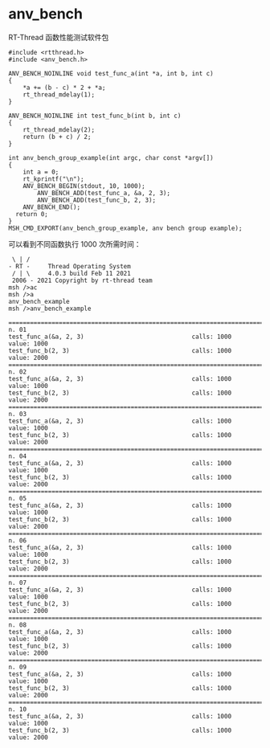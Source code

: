 # anv_bench
RT-Thread 函数性能测试软件包

    #include <rtthread.h>
    #include <anv_bench.h>

    ANV_BENCH_NOINLINE void test_func_a(int *a, int b, int c)
    {
        *a += (b - c) * 2 + *a;
        rt_thread_mdelay(1);
    }

    ANV_BENCH_NOINLINE int test_func_b(int b, int c)
    {
        rt_thread_mdelay(2);
        return (b + c) / 2;
    }

    int anv_bench_group_example(int argc, char const *argv[])
    {
        int a = 0;
        rt_kprintf("\n");
        ANV_BENCH_BEGIN(stdout, 10, 1000);
            ANV_BENCH_ADD(test_func_a, &a, 2, 3);
            ANV_BENCH_ADD(test_func_b, 2, 3);
        ANV_BENCH_END();
      return 0;
    }
    MSH_CMD_EXPORT(anv_bench_group_example, anv bench group example);

可以看到不同函数执行 1000 次所需时间：

     \ | /
    - RT -     Thread Operating System
     / | \     4.0.3 build Feb 11 2021
     2006 - 2021 Copyright by rt-thread team
    msh />ac
    msh />a
    anv_bench_example
    msh />anv_bench_example

    ===================================================================================== n. 01
    test_func_a(&a, 2, 3)                              calls: 1000     value: 1000
    test_func_b(2, 3)                                  calls: 1000     value: 2000
    ===================================================================================== n. 02
    test_func_a(&a, 2, 3)                              calls: 1000     value: 1000
    test_func_b(2, 3)                                  calls: 1000     value: 2000
    ===================================================================================== n. 03
    test_func_a(&a, 2, 3)                              calls: 1000     value: 1000
    test_func_b(2, 3)                                  calls: 1000     value: 2000
    ===================================================================================== n. 04
    test_func_a(&a, 2, 3)                              calls: 1000     value: 1000
    test_func_b(2, 3)                                  calls: 1000     value: 2000
    ===================================================================================== n. 05
    test_func_a(&a, 2, 3)                              calls: 1000     value: 1000
    test_func_b(2, 3)                                  calls: 1000     value: 2000
    ===================================================================================== n. 06
    test_func_a(&a, 2, 3)                              calls: 1000     value: 1000
    test_func_b(2, 3)                                  calls: 1000     value: 2000
    ===================================================================================== n. 07
    test_func_a(&a, 2, 3)                              calls: 1000     value: 1000
    test_func_b(2, 3)                                  calls: 1000     value: 2000
    ===================================================================================== n. 08
    test_func_a(&a, 2, 3)                              calls: 1000     value: 1000
    test_func_b(2, 3)                                  calls: 1000     value: 2000
    ===================================================================================== n. 09
    test_func_a(&a, 2, 3)                              calls: 1000     value: 1000
    test_func_b(2, 3)                                  calls: 1000     value: 2000
    ===================================================================================== n. 10
    test_func_a(&a, 2, 3)                              calls: 1000     value: 1000
    test_func_b(2, 3)                                  calls: 1000     value: 2000
